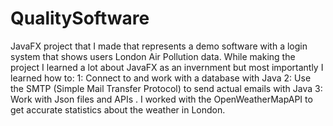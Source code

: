 # QualitySoftware
JavaFX project that I made that represents a demo software with a login system that shows users London Air Pollution data.
While making the project I learned a lot about JavaFX as an invernment but most importantly I learned how to:
  1: Connect to and work with a database with Java
  2: Use the SMTP (Simple Mail Transfer Protocol) to send actual emails with Java
  3: Work with Json files and APIs . I worked with the OpenWeatherMapAPI to get accurate statistics about the weather in London.

